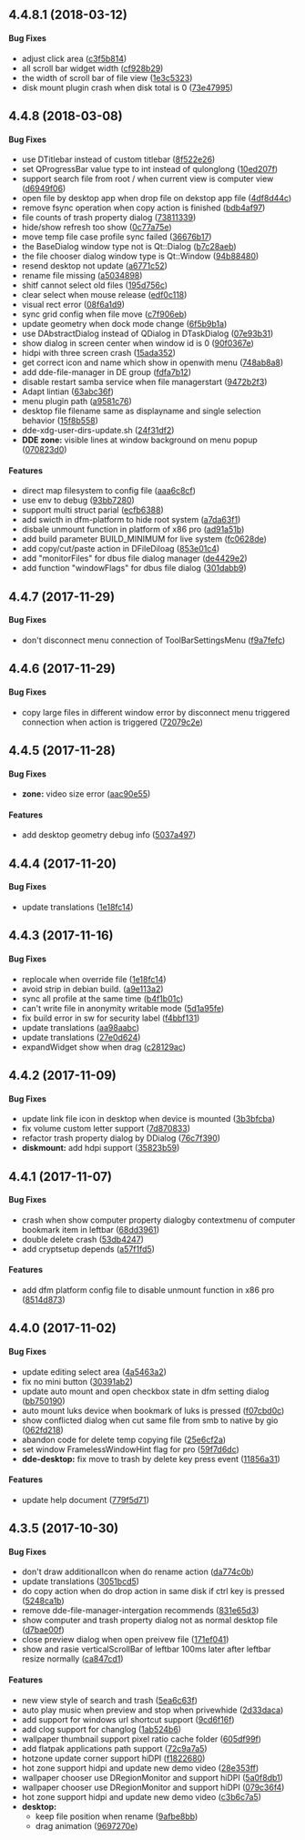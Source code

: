 <a name="4.4.8.1"></a>
## 4.4.8.1 (2018-03-12)


#### Bug Fixes

*   adjust click area ([c3f5b814](https://github.com/linuxdeepin/dde-file-manager/tree/develop2.0/commit/c3f5b8141338d65b42689f14bda2ac7c8c13c5d2))
*   all scroll bar widget width ([cf928b29](https://github.com/linuxdeepin/dde-file-manager/tree/develop2.0/commit/cf928b29b05d3ebee7c620660dde649b52c48e28))
*   the width of scroll bar of file view ([1e3c5323](https://github.com/linuxdeepin/dde-file-manager/tree/develop2.0/commit/1e3c53237c3f82e5649554fde3db617d37b145dd))
*   disk mount plugin crash when disk total is 0 ([73e47995](https://github.com/linuxdeepin/dde-file-manager/tree/develop2.0/commit/73e479950230d867858a89e49191e6514ff7edf4))



<a name="4.4.8"></a>
## 4.4.8 (2018-03-08)


#### Bug Fixes

*   use DTitlebar instead of custom titlebar ([8f522e26](https://github.com/linuxdeepin/dde-file-manager/tree/develop2.0/commit/8f522e264c4ecab19e14f9659d56707e81da9704))
*   set QProgressBar value type to int instead of qulonglong ([10ed207f](https://github.com/linuxdeepin/dde-file-manager/tree/develop2.0/commit/10ed207f87ea0aef472b686708d7df5e10252a14))
*   support search file from root / when current view is computer view ([d6949f06](https://github.com/linuxdeepin/dde-file-manager/tree/develop2.0/commit/d6949f0655cc33af265e15d5810ed4cb87c4d5e7))
*   open file by desktop app when drop file on dekstop app file ([4df8d44c](https://github.com/linuxdeepin/dde-file-manager/tree/develop2.0/commit/4df8d44c35c0c747989bd93dc9d5e19f0175931d))
*   remove fsync operation when copy action is finished ([bdb4af97](https://github.com/linuxdeepin/dde-file-manager/tree/develop2.0/commit/bdb4af975b437aaed7815943816daa9d4251f93d))
*   file counts of trash property dialog ([73811339](https://github.com/linuxdeepin/dde-file-manager/tree/develop2.0/commit/73811339c6bc65a9cba1bc866c6bc6c7fca3be17))
*   hide/show refresh too show ([0c77a75e](https://github.com/linuxdeepin/dde-file-manager/tree/develop2.0/commit/0c77a75e32704da6d30e1bb501a2d45bcc8e7226))
*   move temp file case profile sync failed ([36676b17](https://github.com/linuxdeepin/dde-file-manager/tree/develop2.0/commit/36676b177edfaceb587aa56b202afadd8dc873c4))
*   the BaseDialog window type not is Qt::Dialog ([b7c28aeb](https://github.com/linuxdeepin/dde-file-manager/tree/develop2.0/commit/b7c28aeb7a0a713b7ed101de28a4828aaa84c0fc))
*   the file chooser dialog window type is Qt::Window ([94b88480](https://github.com/linuxdeepin/dde-file-manager/tree/develop2.0/commit/94b88480992d7cb4bc383542a1824341842af12e))
*   resend desktop not update ([a6771c52](https://github.com/linuxdeepin/dde-file-manager/tree/develop2.0/commit/a6771c524ff84d23e49f357dd41881ac7bcb66ce))
*   rename file missing ([a5034898](https://github.com/linuxdeepin/dde-file-manager/tree/develop2.0/commit/a5034898aec019da63b4561ff44019b780f7c4c1))
*   shitf cannot select old files ([195d756c](https://github.com/linuxdeepin/dde-file-manager/tree/develop2.0/commit/195d756cb532344dbe9c6a698169ba4be017c0d2))
*   clear select when mouse release ([edf0c118](https://github.com/linuxdeepin/dde-file-manager/tree/develop2.0/commit/edf0c1189fb8aa85d2a604699218129f44b0ae8c))
*   visual rect error ([08f6a1d9](https://github.com/linuxdeepin/dde-file-manager/tree/develop2.0/commit/08f6a1d9a0fe236840c63f5844c79940999720b8))
*   sync grid config when file move ([c7f906eb](https://github.com/linuxdeepin/dde-file-manager/tree/develop2.0/commit/c7f906ebf2ccb3dce8434fec3a880cbea248daaa))
*   update geometry when dock mode change ([6f5b9b1a](https://github.com/linuxdeepin/dde-file-manager/tree/develop2.0/commit/6f5b9b1aa39985eb151a66d70515a2422d4c0c15))
*   use DAbstractDialog instead of QDialog in DTaskDialog ([07e93b31](https://github.com/linuxdeepin/dde-file-manager/tree/develop2.0/commit/07e93b31d0ee9c8facadac2065b350c252cc6ed0))
*   show dialog in screen center when window id is 0 ([90f0367e](https://github.com/linuxdeepin/dde-file-manager/tree/develop2.0/commit/90f0367eed7f38aa3a42d07bcfe871352b4eddb4))
*   hidpi with three screen crash ([15ada352](https://github.com/linuxdeepin/dde-file-manager/tree/develop2.0/commit/15ada3529a3b61562f9efa5e286165b3f036530a))
*   get correct icon and name which show in openwith menu ([748ab8a8](https://github.com/linuxdeepin/dde-file-manager/tree/develop2.0/commit/748ab8a85c6f7cb1bd73698c4e02a7065a5f0e3a))
*   add dde-file-manager in DE group ([fdfa7b12](https://github.com/linuxdeepin/dde-file-manager/tree/develop2.0/commit/fdfa7b12dd04a67d86688c53ada9138c892285bf))
*   disable restart samba service when file managerstart ([9472b2f3](https://github.com/linuxdeepin/dde-file-manager/tree/develop2.0/commit/9472b2f32dd16cdf1e2487fcf7c44ba53ef8d02d))
*   Adapt lintian ([63abc36f](https://github.com/linuxdeepin/dde-file-manager/tree/develop2.0/commit/63abc36f81a62a6b1c45139f633d33a665c96eeb))
*   menu plugin path ([a9581c76](https://github.com/linuxdeepin/dde-file-manager/tree/develop2.0/commit/a9581c76842f7b25e8425c109c95f356dfa4a725))
*    desktop file filename same as displayname and single selection behavior ([15f8b558](https://github.com/linuxdeepin/dde-file-manager/tree/develop2.0/commit/15f8b5580fe8c096b4cfc539ba4c23156e597393))
*   dde-xdg-user-dirs-update.sh ([24f31df2](https://github.com/linuxdeepin/dde-file-manager/tree/develop2.0/commit/24f31df29130aeadfd8461523fda76c44f919ecc))
* **DDE zone:**  visible lines at window background on menu popup ([070823d0](https://github.com/linuxdeepin/dde-file-manager/tree/develop2.0/commit/070823d061397c9ffab35a30b4c4e5cac100c50a))

#### Features

*   direct map filesystem to config file ([aaa6c8cf](https://github.com/linuxdeepin/dde-file-manager/tree/develop2.0/commit/aaa6c8cfe45354651cf1d728db2d58bf7d3c1f36))
*   use env to debug ([93bb7280](https://github.com/linuxdeepin/dde-file-manager/tree/develop2.0/commit/93bb7280f1f1bd8b8999980af95e57f234e5c2db))
*   support multi struct parial ([ecfb6388](https://github.com/linuxdeepin/dde-file-manager/tree/develop2.0/commit/ecfb6388d1edc771d642965b19a2cd67cdc01346))
*   add swicth in dfm-platform to hide root system ([a7da63f1](https://github.com/linuxdeepin/dde-file-manager/tree/develop2.0/commit/a7da63f151db789e43dc75a9310b9dd701957dbf))
*   disbale unmount function in platform of x86 pro ([ad91a51b](https://github.com/linuxdeepin/dde-file-manager/tree/develop2.0/commit/ad91a51b2429a877c64a24078bc36d3e34433296))
*   add build parameter BUILD_MINIMUM for live system ([fc0628de](https://github.com/linuxdeepin/dde-file-manager/tree/develop2.0/commit/fc0628de7f08d3cccebd49e3e35bbd6e9408b7eb))
*   add copy/cut/paste action in DFileDiloag ([853e01c4](https://github.com/linuxdeepin/dde-file-manager/tree/develop2.0/commit/853e01c49cd9c5d2d1335cc4e3882f11f4709017))
*   add "monitorFiles" for dbus file dialog manager ([de4429e2](https://github.com/linuxdeepin/dde-file-manager/tree/develop2.0/commit/de4429e25fe0f40970fcc9c84da4987096e6a826))
*   add function "windowFlags" for dbus file dialog ([301dabb9](https://github.com/linuxdeepin/dde-file-manager/tree/develop2.0/commit/301dabb940158c63c053976054d7bcad6ba92891))



<a name=""></a>
## 4.4.7 (2017-11-29)


#### Bug Fixes

*   don't disconnect menu connection of ToolBarSettingsMenu ([f9a7fefc](https://github.com/linuxdeepin/dde-file-manager/tree/develop2.0/commit/f9a7fefcf318c5e834e647e60a7f1ae7b5ec2820))



<a name=""></a>
## 4.4.6 (2017-11-29)


#### Bug Fixes

*   copy large files in different window error by disconnect menu triggered connection when action is triggered ([72079c2e](https://github.com/linuxdeepin/dde-file-manager/tree/develop2.0/commit/72079c2e5827f441990cdb6f98953cc846b761fb))



<a name=""></a>
## 4.4.5 (2017-11-28)


#### Bug Fixes

* **zone:**  video size error ([aac90e55](https://github.com/linuxdeepin/dde-file-manager/tree/develop2.0/commit/aac90e556d450d865ca787b34f26d5f7c091e085))

#### Features

*   add desktop geometry debug info ([5037a497](https://github.com/linuxdeepin/dde-file-manager/tree/develop2.0/commit/5037a497c1603b49a36c96154656e75767703e1c))



<a name=""></a>
## 4.4.4 (2017-11-20)

#### Bug Fixes

*   update translations ([1e18fc14](https://github.com/linuxdeepin/dde-file-manager/tree/develop2.0/commit/4b31cc5a1418de87b56c26c8b69c27b48794958d))

<a name=""></a>
## 4.4.3 (2017-11-16)


#### Bug Fixes

*   replocale when override file ([1e18fc14](https://github.com/linuxdeepin/dde-file-manager/tree/develop2.0/commit/1e18fc14d150e6bf17769510671ead84648e9997))
*   avoid strip in debian build. ([a9e113a2](https://github.com/linuxdeepin/dde-file-manager/tree/develop2.0/commit/a9e113a232aa61c29471539dc3805d5a07f67f60))
*   sync all profile at the same time ([b4f1b01c](https://github.com/linuxdeepin/dde-file-manager/tree/develop2.0/commit/b4f1b01ccfa8d9b828c7737a3d730ce470dedf15))
*   can't write file in anonymity writable mode ([5d1a95fe](https://github.com/linuxdeepin/dde-file-manager/tree/develop2.0/commit/5d1a95fe33917f45ea9be78d91b3e5e77490c99c))
*   fix build error in sw for security label ([f4bbf131](https://github.com/linuxdeepin/dde-file-manager/tree/develop2.0/commit/f4bbf131a1f19cbe18d56a8f560df5418c75ed2f))
*   update translations ([aa98aabc](https://github.com/linuxdeepin/dde-file-manager/tree/develop2.0/commit/aa98aabc08ec9e4affda6aaaaec7918987539b19))
*   update translations ([27e0d624](https://github.com/linuxdeepin/dde-file-manager/tree/develop2.0/commit/27e0d624794a2fb03d7d392760c2edc67f9cb579))
*   expandWidget show when drag ([c28129ac](https://github.com/linuxdeepin/dde-file-manager/tree/develop2.0/commit/c28129ac9bcf89acd422d92f51d062fc6933b30a))



<a name=""></a>
## 4.4.2 (2017-11-09)


#### Bug Fixes

*   update link file icon in desktop when device is mounted ([3b3bfcba](https://github.com/linuxdeepin/dde-file-manager/tree/develop2.0/commit/3b3bfcba3855bd36192fed51f4021fd3e26f5628))
*   fix volume custom letter support ([7d870833](https://github.com/linuxdeepin/dde-file-manager/tree/develop2.0/commit/7d870833c957b2bd238d9f381c526ec78daf6776))
*   refactor trash property dialog by  DDialog ([76c7f390](https://github.com/linuxdeepin/dde-file-manager/tree/develop2.0/commit/76c7f3908bc0508378eb80b5cfea4565d755454a))
* **diskmount:**  add hdpi support ([35823b59](https://github.com/linuxdeepin/dde-file-manager/tree/develop2.0/commit/35823b59b1b3a3d73065cbf367eb4ecd522a6863))



<a name=""></a>
## 4.4.1 (2017-11-07)


#### Bug Fixes

*   crash when show computer property dialogby contextmenu of computer bookmark item in leftbar ([68dd3961](https://github.com/linuxdeepin/dde-file-manager/tree/develop2.0/commit/68dd39617479abb2432832db27cf86a00cda8ef0))
*   double delete crash ([53db4247](https://github.com/linuxdeepin/dde-file-manager/tree/develop2.0/commit/53db4247f4b5eaca1781624dcdd0107db43cc612))
*   add cryptsetup depends ([a57f1fd5](https://github.com/linuxdeepin/dde-file-manager/tree/develop2.0/commit/a57f1fd5c55c2c02b630969f7e9fe7c3e554fc86))

#### Features

*   add dfm platform config file to disable unmount function in x86 pro ([8514d873](https://github.com/linuxdeepin/dde-file-manager/tree/develop2.0/commit/8514d873c7b9fea410d323c05f0aad2f764db1e8))



<a name=""></a>
## 4.4.0 (2017-11-02)


#### Bug Fixes

*   update editing select area ([4a5463a2](https://github.com/linuxdeepin/dde-file-manager/tree/develop2.0/commit/4a5463a2c320fe66d48a7938f661f7f1692626ca))
*   fix no mini button ([30391ab2](https://github.com/linuxdeepin/dde-file-manager/tree/develop2.0/commit/30391ab2dd25c637e1cd867b0db4b178fd2ce4fb))
*   update auto mount and open checkbox state in dfm setting dialog ([bb750190](https://github.com/linuxdeepin/dde-file-manager/tree/develop2.0/commit/bb750190240ada372fb85d8466d68b8377835ec6))
*   auto mount luks device when bookmark of luks is pressed ([f07cbd0c](https://github.com/linuxdeepin/dde-file-manager/tree/develop2.0/commit/f07cbd0cdac649285bd091321526744044f854c8))
*   show conflicted dialog when cut same file from smb to native  by gio ([062fd218](https://github.com/linuxdeepin/dde-file-manager/tree/develop2.0/commit/062fd2184c41198eb82af1b244ee4627a2f369f3))
*   abandon code for delete temp copying file ([25e6cf2a](https://github.com/linuxdeepin/dde-file-manager/tree/develop2.0/commit/25e6cf2a7d0a8c54508a0284cfc520599ef811ae))
*   set window FramelessWindowHint flag for pro ([59f7d6dc](https://github.com/linuxdeepin/dde-file-manager/tree/develop2.0/commit/59f7d6dc2722a06dfd37de0e2468f0dc0d54da26))
* **dde-desktop:**  fix move to trash by delete key press event ([11856a31](https://github.com/linuxdeepin/dde-file-manager/tree/develop2.0/commit/11856a31c4cba32c2ce500f82896092bf6ef645d))

#### Features

*   update help document ([779f5d71](https://github.com/linuxdeepin/dde-file-manager/tree/develop2.0/commit/779f5d7141c4467313b3d7dea1e264133b55cebb))



<a name=""></a>
## 4.3.5 (2017-10-30)


#### Bug Fixes

*   don't draw additionalIcon when do rename action ([da774c0b](https://github.com/linuxdeepin/dde-file-manager/tree/develop2.0/commit/da774c0b9e76ad6cccc5ae3138767c11b18f3930))
*   update translations ([3051bcd5](https://github.com/linuxdeepin/dde-file-manager/tree/develop2.0/commit/3051bcd51f64ed28c256d266bb3a8d17f4be339c))
*   do copy action when do drop action in same disk if ctrl key is pressed ([5248ca1b](https://github.com/linuxdeepin/dde-file-manager/tree/develop2.0/commit/5248ca1be1a61b669ec6417ea11dc5593925d448))
*   remove dde-file-manager-intergation recommends ([831e65d3](https://github.com/linuxdeepin/dde-file-manager/tree/develop2.0/commit/831e65d3c77c64979f786ffd8cebbf6d5576a98b))
*   show computer and trash property dialog not  as normal desktop file ([d7bae00f](https://github.com/linuxdeepin/dde-file-manager/tree/develop2.0/commit/d7bae00f490db147aeff86b4a249520f90a15b3c))
*   close preview dialog when open preivew file ([171ef041](https://github.com/linuxdeepin/dde-file-manager/tree/develop2.0/commit/171ef041c44e1fa14d3253a996ee7397dce41332))
*   show and rasie verticalScrollBar of leftbar 100ms later after leftbar resize normally ([ca847cd1](https://github.com/linuxdeepin/dde-file-manager/tree/develop2.0/commit/ca847cd1564ae2bc5e2d2acda78efb9424af9615))

#### Features

*   new view style of search and trash ([5ea6c63f](https://github.com/linuxdeepin/dde-file-manager/tree/develop2.0/commit/5ea6c63f08128ff3484d2c9247affacc35216983))
*   auto play music when preview and stop when privewhide ([2d33daca](https://github.com/linuxdeepin/dde-file-manager/tree/develop2.0/commit/2d33daca9fd638e69f55e4aaf7e2c3d52ec054ed))
*   add support for windows url shortcut support ([9cd6f16f](https://github.com/linuxdeepin/dde-file-manager/tree/develop2.0/commit/9cd6f16fc76da4c663970097eb54f3e124791f11))
*   add clog support for changlog ([1ab524b6](https://github.com/linuxdeepin/dde-file-manager/tree/develop2.0/commit/1ab524b6140ad20c7e8d13f9e95eabcc11f08c74))
*   wallpaper thumbnail support pixel ratio cache folder ([605df99f](https://github.com/linuxdeepin/dde-file-manager/tree/develop2.0/commit/605df99f2b11e2ecd50940a9d397d9f53511acf4))
*   add flatpak applications path support ([72c9a7a5](https://github.com/linuxdeepin/dde-file-manager/tree/develop2.0/commit/72c9a7a5dd955273f7cbb08c2ef89b351805206b))
*   hotzone update corner support hiDPI ([f1822680](https://github.com/linuxdeepin/dde-file-manager/tree/develop2.0/commit/f182268083ae54f94190465f2bbe0bb32284726d))
*   hot zone support hidpi and update new demo video ([28e353ff](https://github.com/linuxdeepin/dde-file-manager/tree/develop2.0/commit/28e353ffe8e094f4db90893feba9e15694c8495c))
*   wallpaper chooser use DRegionMonitor and support hiDPI ([5a0f8db1](https://github.com/linuxdeepin/dde-file-manager/tree/develop2.0/commit/5a0f8db14565dc73682afaef0532ed6be4c817ec))
*   wallpaper chooser use DRegionMonitor and support hiDPI ([079c36f4](https://github.com/linuxdeepin/dde-file-manager/tree/develop2.0/commit/079c36f4f31d792479fb015f696fc5a833461f2b))
*   hot zone support hidpi and update new demo video ([c3b6c7a5](https://github.com/linuxdeepin/dde-file-manager/tree/develop2.0/commit/c3b6c7a5c7108cdd12e0a76cc22ce87cd14d5017))
* **desktop:**
  *  keep file position when rename ([9afbe8bb](https://github.com/linuxdeepin/dde-file-manager/tree/develop2.0/commit/9afbe8bb9d83acf27563b604be1b8e84c1a200e1))
  *  drag animation ([9697270e](https://github.com/linuxdeepin/dde-file-manager/tree/develop2.0/commit/9697270e617747e5858606899cc0e3f5563c7f9b))



